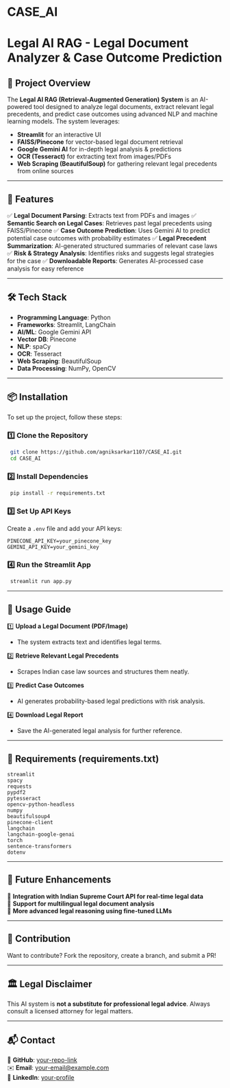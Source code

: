 # CASE_AI
# Legal AI RAG - Legal Document Analyzer & Case Outcome Prediction

## 📌 Project Overview
The **Legal AI RAG (Retrieval-Augmented Generation) System** is an AI-powered tool designed to analyze legal documents, extract relevant legal precedents, and predict case outcomes using advanced NLP and machine learning models. The system leverages:
- **Streamlit** for an interactive UI
- **FAISS/Pinecone** for vector-based legal document retrieval
- **Google Gemini AI** for in-depth legal analysis & predictions
- **OCR (Tesseract)** for extracting text from images/PDFs
- **Web Scraping (BeautifulSoup)** for gathering relevant legal precedents from online sources

---

## 🚀 Features
✅ **Legal Document Parsing**: Extracts text from PDFs and images
✅ **Semantic Search on Legal Cases**: Retrieves past legal precedents using FAISS/Pinecone
✅ **Case Outcome Prediction**: Uses Gemini AI to predict potential case outcomes with probability estimates
✅ **Legal Precedent Summarization**: AI-generated structured summaries of relevant case laws
✅ **Risk & Strategy Analysis**: Identifies risks and suggests legal strategies for the case
✅ **Downloadable Reports**: Generates AI-processed case analysis for easy reference

---

## 🛠️ Tech Stack
- **Programming Language**: Python
- **Frameworks**: Streamlit, LangChain
- **AI/ML**: Google Gemini API
- **Vector DB**: Pinecone
- **NLP**: spaCy
- **OCR**: Tesseract
- **Web Scraping**: BeautifulSoup
- **Data Processing**: NumPy, OpenCV

---

## 📦 Installation
To set up the project, follow these steps:

### **1️⃣ Clone the Repository**
```sh
 git clone https://github.com/agniksarkar1107/CASE_AI.git
 cd CASE_AI
```

### **2️⃣ Install Dependencies**
```sh
 pip install -r requirements.txt
```

### **3️⃣ Set Up API Keys**
Create a `.env` file and add your API keys:
```env
PINECONE_API_KEY=your_pinecone_key
GEMINI_API_KEY=your_gemini_key
```

### **4️⃣ Run the Streamlit App**
```sh
 streamlit run app.py
```

---

## 📄 Usage Guide
1️⃣ **Upload a Legal Document (PDF/Image)**
- The system extracts text and identifies legal terms.

2️⃣ **Retrieve Relevant Legal Precedents**
- Scrapes Indian case law sources and structures them neatly.

3️⃣ **Predict Case Outcomes**
- AI generates probability-based legal predictions with risk analysis.

4️⃣ **Download Legal Report**
- Save the AI-generated legal analysis for further reference.

---

## 📝 Requirements (requirements.txt)
```
streamlit
spacy
requests
pypdf2
pytesseract
opencv-python-headless
numpy
beautifulsoup4
pinecone-client
langchain
langchain-google-genai
torch
sentence-transformers
dotenv
```

---

## 🤖 Future Enhancements
🔹 **Integration with Indian Supreme Court API for real-time legal data**  
🔹 **Support for multilingual legal document analysis**  
🔹 **More advanced legal reasoning using fine-tuned LLMs**  

---

## 🤝 Contribution
Want to contribute? Fork the repository, create a branch, and submit a PR!

---

## 🏛️ Legal Disclaimer
This AI system is **not a substitute for professional legal advice**. Always consult a licensed attorney for legal matters.

---

## 📬 Contact
🔗 **GitHub**: [your-repo-link](https://github.com/yourusername/legal-ai-rag)  
✉️ **Email**: your-email@example.com  
📢 **LinkedIn**: [your-profile](https://linkedin.com/in/yourprofile)


